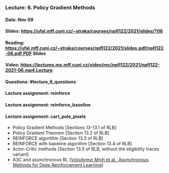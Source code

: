 ### Lecture: 6. Policy Gradient Methods
#### Date: Nov 09
#### Slides: https://ufal.mff.cuni.cz/~straka/courses/npfl122/2021/slides/?06
#### Reading: https://ufal.mff.cuni.cz/~straka/courses/npfl122/2021/slides.pdf/npfl122-06.pdf,PDF Slides
#### Video: https://lectures.ms.mff.cuni.cz/video/rec/npfl122/2021/npfl122-2021-06.mp4,Lecture
#### Questions: #lecture_6_questions
#### Lecture assignment: reinforce
#### Lecture assignment: reinforce_baseline
#### Lecture assignment: cart_pole_pixels

- Policy Gradient Methods [Sections 13-13.1 of RLB]
- Policy Gradient Theorem [Section 13.2 of RLB]
- REINFORCE algorithm [Section 13.3 of RLB]
- REINFORCE with baseline algorithm [Section 13.4 of RLB]
- Actor-Critic methods [Section 13.5 of RLB, without the eligibility traces variant]
- A3C and asynchronous RL [[Volodymyr Mnih et al.: Asynchronous Methods for Deep Reinforcement Learning](https://arxiv.org/abs/1602.01783)]
